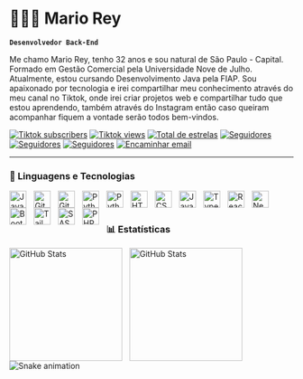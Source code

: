 # 👩🏻‍💻 Mario Rey

**`Desenvolvedor Back-End`**

Me chamo Mario Rey, tenho 32 anos e sou natural de São Paulo - Capital. Formado em Gestão Comercial pela Universidade Nove de Julho. Atualmente, estou cursando Desenvolvimento Java pela FIAP. Sou apaixonado por tecnologia e irei compartilhar meu conhecimento através do meu canal no Tiktok, onde irei criar projetos web e compartilhar tudo que estou aprendendo, também através do Instagram então caso queiram acompanhar fiquem a vontade serão todos bem-vindos.

<p align="left">
    <a href="https://www.tiktok.com/@mariorzl">
        <img
            alt="Tiktok subscribers" 
            title="Me siga Lá" 
            src="https://img.shields.io/badge/TikTok-000000?style=for-the-badge&logo=tiktok&logoColor=white" 
        /></a>
    <a href="https://www.tiktok.com/@mariorzl">
        <img
            alt="Tiktok views" 
            title="Vizualizações no Tiktok" 
            src="https://custom-icon-badges.demolab.com/youtube/channel/views/UCo-gJ8RnTn5akHqHvO55DVA?color=%23E1AD0E&logo=eye&logoColor=white&style=for-the-badge&labelColor=C79600"
        /></a>    
    <a href="https://github.com/mariorzl?tab=repositories&sort=stargazers">
        <img
            alt="Total de estrelas" 
            title="Total de estrelas GitHub" 
            src="https://custom-icon-badges.demolab.com/github/stars/mariorzl?color=55960c&style=for-the-badge&labelColor=488207&logo=star&label=estrelas"
        /></a>
    <a href="https://github.com/mariorzl?tab=followers">
        <img
            alt="Seguidores" 
            title="Me siga no GitHub" 
            src="https://custom-icon-badges.demolab.com/github/followers/mariorzl?color=236ad3&labelColor=1155ba&style=for-the-badge&logo=github&label=Seguidores&logoColor=white"
        /></a>
    <a href="https://instagram.com/mariorzl" target="_blank">
        <img
            alt="Seguidores" 
            title="Me siga no Intagram"
            src="https://img.shields.io/badge/-Instagram-%23E4405F?style=for-the-badge&logo=instagram&logoColor=white" target="_blank"
        /></a>
    <a href="https://www.linkedin.com/in/mariorzl/"target="_blank">
        <img
            alt="Seguidores" 
            title="Me siga no LinkedIn"
            src="https://img.shields.io/badge/-LinkedIn-%230077B5?style=for-the-badge&logo=linkedin&logoColor=white" target="_blank"
        /></a>
    <a href="mailto:mario.rzl@outlook.com"target="_blank">
        <img
            alt="Encaminhar email" 
            title="Contato"
            src="https://img.shields.io/badge/Microsoft_Outlook-0078D4?style=for-the-badge&logo=microsoft-outlook&logoColor=white"
        /></a>
</p>


---

### 🤖 Linguagens e Tecnologias

<img 
    align="left" 
    alt="Java"
    title="Java" 
    width="30px" 
    style="padding-right: 10px;"
    src="https://cdn.jsdelivr.net/gh/devicons/devicon@latest/icons/java/java-original.svg" 
/>
<img 
    align="left" 
    alt="GitHub"
    title="GitHub" 
    width="30px" 
    style="padding-right: 10px;"
    src="https://cdn.jsdelivr.net/gh/devicons/devicon@latest/icons/github/github-original.svg" 
/>
<img 
    align="left" 
    alt="Git" 
    title="Git"
    width="30px" 
    style="padding-right: 10px;" 
    src="https://cdn.jsdelivr.net/gh/devicons/devicon@latest/icons/git/git-original.svg" 
/>
<img 
    align="left" 
    alt="Python" 
    title="Python"
    width="30px" 
    style="padding-right: 10px;" 
    src="https://cdn.jsdelivr.net/gh/devicons/devicon@latest/icons/spring/spring-original.svg"
/>
<img 
    align="left" 
    alt="Python" 
    title="Python"
    width="30px" 
    style="padding-right: 10px;" 
    src="https://cdn.jsdelivr.net/gh/devicons/devicon@latest/icons/python/python-original.svg" 
/>
<img 
    align="left" 
    alt="HTML"
    title="HTML" 
    width="30px" 
    style="padding-right: 10px;" 
    src="https://cdn.jsdelivr.net/gh/devicons/devicon@latest/icons/html5/html5-original.svg" 
/>
<img 
    align="left" 
    alt="CSS" 
    title="CSS"
    width="30px" 
    style="padding-right: 10px;" 
    src="https://cdn.jsdelivr.net/gh/devicons/devicon@latest/icons/css3/css3-original.svg" 
/>
<img 
    align="left" 
    alt="JavaScript" 
    title="JavaScript"
    width="30px" 
    style="padding-right: 10px;" 
    src="https://cdn.jsdelivr.net/gh/devicons/devicon@latest/icons/javascript/javascript-original.svg" 
/>
<img 
    align="left" 
    alt="TypeScript"
    title="TypeScript" 
    width="30px" 
    style="padding-right: 10px;" 
    src="https://cdn.jsdelivr.net/gh/devicons/devicon@latest/icons/typescript/typescript-original.svg" 
/>
<img 
    align="left" 
    alt="React"
    title="React" 
    width="30px" 
    style="padding-right: 10px;" 
    src="https://cdn.jsdelivr.net/gh/devicons/devicon@latest/icons/react/react-original.svg" 
/>
<img 
    align="left" 
    alt="Next.js" 
    title="Next.js"
    width="30px" 
    style="padding-right: 10px;" 
    src="https://cdn.jsdelivr.net/gh/devicons/devicon@latest/icons/nextjs/nextjs-original.svg" 
/>
<img 
    align="left" 
    alt="Bootstrap"
    title="Bootstrap" 
    width="30px" 
    style="padding-right: 10px;" 
    src="https://cdn.jsdelivr.net/gh/devicons/devicon@latest/icons/bootstrap/bootstrap-original.svg" 
/>
<img 
    align="left" 
    alt="Tailwind" 
    title="Tailwind"
    width="30px" 
    style="padding-right: 10px;" 
    src="https://cdn.jsdelivr.net/gh/devicons/devicon@latest/icons/tailwindcss/tailwindcss-original.svg" 
/>
<img 
    align="left" 
    alt="SASS" 
    title="SASS"
    width="30px" 
    style="padding-right: 10px;" 
    src="https://cdn.jsdelivr.net/gh/devicons/devicon@latest/icons/sass/sass-original.svg" 
/>
<img 
    align="left" 
    alt="PHP" 
    title="PHP"
    width="30px" 
    style="padding-right: 10px;" 
    src="https://cdn.jsdelivr.net/gh/devicons/devicon@latest/icons/php/php-original.svg" 
/>


<br/>
<br/>

### 📊 Estatísticas

<p>
  <img 
    align="left" 
    alt="GitHub Stats" 
    height="200" 
    style="padding-right: 10px;" 
    src="https://github-readme-stats.vercel.app/api?username=mariorzl&show_icons=true&theme=tokyonight&include_all_commits=true&locale=pt-br" 
  />

<img 
      align="left" 
      alt="GitHub Stats" 
      height="200" 
      src="https://github-readme-stats.vercel.app/api/top-langs/?username=mariorzl&theme=tokyonight&layout=compact&custom_title=Tecnologias&langs_count=9" 
  />

</p>

![Snake animation](https://github.com/mariorzl/blob/output/github-contribution-grid-snake.svg)
